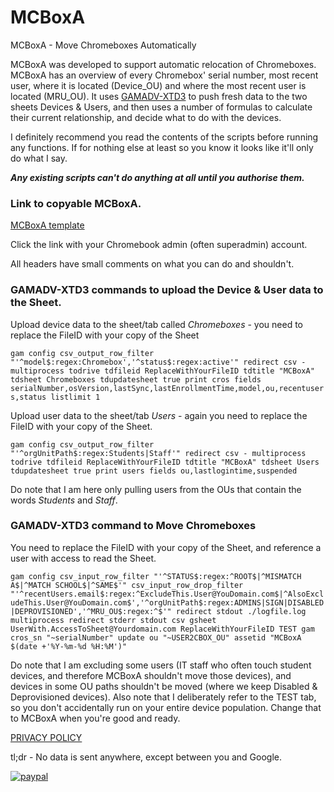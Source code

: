 # MCBoxA
MCBoxA - Move Chromeboxes Automatically

MCBoxA was developed to support automatic relocation of Chromeboxes. MCBoxA has an overview of every Chromebox' serial number, most recent user, where it is located (Device_OU) and where the most recent user is located (MRU_OU). It uses [GAMADV-XTD3](https://github.com/taers232c/GAMADV-XTD3) to push fresh data to the two sheets Devices & Users, and then uses a number of formulas to calculate their current relationship, and decide what to do with the devices.						

I definitely recommend you read the contents of the scripts before running any functions. If for nothing else at least so you know it looks like it'll only do what I say.

_**Any existing scripts can't do anything at all until you authorise them.**_

### Link to copyable MCBoxA.

[MCBoxA template](https://docs.google.com/spreadsheets/d/1qT1E6aUzULE9KyI-_hLuPKOxyC3DgBN-Rxwbpc6GSQo/copy)

Click the link with your Chromebook admin (often superadmin) account.

All headers have small comments on what you can do and shouldn't.

### GAMADV-XTD3 commands to upload the Device & User data to the Sheet.

Upload device data to the sheet/tab called _Chromeboxes_ - you need to replace the FileID with your copy of the Sheet

```gam config csv_output_row_filter "'^model$:regex:Chromebox','^status$:regex:active'" redirect csv - multiprocess todrive tdfileid ReplaceWithYourFileID tdtitle "MCBoxA" tdsheet Chromeboxes tdupdatesheet true print cros fields serialNumber,osVersion,lastSync,lastEnrollmentTime,model,ou,recentusers,status listlimit 1```

Upload user data to the sheet/tab _Users_ - again you need to replace the FileID with your copy of the Sheet.

```gam config csv_output_row_filter "'^orgUnitPath$:regex:Students|Staff'" redirect csv - multiprocess todrive tdfileid ReplaceWithYourFileID tdtitle "MCBoxA" tdsheet Users tdupdatesheet true print users fields ou,lastlogintime,suspended```

Do note that I am here only pulling users from the OUs that contain the words _Students_ and _Staff_.

### GAMADV-XTD3 command to Move Chromeboxes
You need to replace the FileID with your copy of the Sheet, and reference a user with access to read the Sheet.

```gam config csv_input_row_filter "'^STATUS$:regex:^ROOT$|^MISMATCH A$|^MATCH SCHOOL$|^SAME$'" csv_input_row_drop_filter "'^recentUsers.email$:regex:^ExcludeThis.User@YouDomain.com$|^AlsoExcludeThis.User@YouDomain.com$','^orgUnitPath$:regex:ADMINS|SIGN|DISABLED|DEPROVISIONED','^MRU_OU$:regex:^$'" redirect stdout ./logfile.log multiprocess redirect stderr stdout csv gsheet UserWith.AccessToSheet@Yourdomain.com ReplaceWithYourFileID TEST gam cros_sn "~serialNumber" update ou "~USER2CBOX_OU" assetid "MCBoxA $(date +'%Y-%m-%d %H:%M')"```

Do note that I am excluding some users (IT staff who often touch student devices, and therefore MCBoxA shouldn't move those devices), and devices in some OU paths shouldn't be moved (where we keep Disabled & Deprovisioned devices). Also note that I deliberately refer to the TEST tab, so you don't accidentally run on your entire device population. Change that to MCBoxA when you're good and ready.

[PRIVACY POLICY](https://tools.no-substitute.com/pp)

tl;dr - No data is sent anywhere, except between you and Google.

[![paypal](https://www.paypalobjects.com/en_US/i/btn/btn_donateCC_LG.gif)](https://www.paypal.me/NoSubstitute/25USD)
